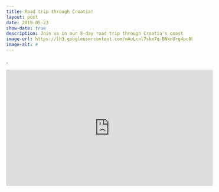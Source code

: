 ```yaml
---
title: Road trip through Croatia!
layout: post
date: 2019-05-23
show-date: true
description: Join us in our 8-day road trip through Croatia's coast
image-url: https://lh3.googleusercontent.com/mAuLcnl7ske7q-BNknUrg4pc8L0WKDhh6cTZCCEnYTolmdQ7ZNC2uOlhVKXWsRoDRnSQ5aurAABpwFdzOHOOCa1fCveiZdgjnrYNxcvHDQyn8W82IpEd8MbeJzy7prjm3EdAiHehB7EBoKE9VjVAwc1_Iu4JYopPq4DY_lRBsGgTJKhDg_gfKpwiSlQd1kzJAxnNdQAZ2uy9c5VfY7VmfFSvH-q1OD6rDZvoD9Tv8Fu2LYj-JfH6jY-Q_IQaPfJpQ0h6CLW_2nPDYiNxFDGqUbD0PdBYsumd0GjcxRclWtaGYHRmRsDkIZZA2grth6aKngr5mdcUoo6RCiTHsxxuvCNyElPvdSk4mnpsm-v5Xm65i3pdKfhpI4iV7dW3lDTQXMmcamiGQz1d9I2UwwgOUw2_affVQ1lta8X7kHzKS7DImzHkZHYtpx8-6Zc2RO74XsqAZAO51e8jYQFJd-KKQxqP4xvVDlZK0WkTOGsZ39Qm0HbcVdcAWjVqrxwx5gZwKQxVg3wy6zd8fPQJNFnFnO8rd_lZBQqmirC7brHCFAhIjnrfMQdTiLeJciRfYno7cdYMlALEJFdbTh0pEsZqmQfwSToPsueiPrhzVDY4i1_dznP26pbz4zhTnx9VaZlP2EcRe9Hb60Nf0cW9IxcS1ieh6rM5MxqRPoMWI5ux_t6fH4ZpdJxw7Ci5GRAu8epUOPMQranpNo_b0wUIpOs2ApDlZA=w2349-h1762-no
image-alt: #
---
```


.

<div style="text-align: center;"><iframe width="560" height="315" src="https://www.youtube.com/embed/#" frameborder="0" allow="accelerometer; autoplay; encrypted-media; gyroscope; picture-in-picture" allowfullscreen></iframe></div>
